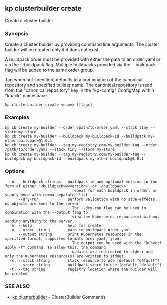 ## kp clusterbuilder create

Create a cluster builder

### Synopsis

Create a cluster builder by providing command line arguments.
The cluster builder will be created only if it does not exist.

A buildpack order must be provided with either the path to an order yaml or via the --buildpack flag.
Multiple buildpacks provided via the --buildpack flag will be added to the same order group. 

Tag when not specified, defaults to a combination of the canonical repository and specified builder name.
The canonical repository is read from the "canonical.repository" key in the "kp-config" ConfigMap within "kpack" namespace.


```
kp clusterbuilder create <name> [flags]
```

### Examples

```
kp cb create my-builder --order /path/to/order.yaml --stack tiny --store my-store
kp cb create my-builder --buildpack my-buildpack-id --buildpack my-other-buildpack@1.0.1
kp cb create my-builder --tag my-registry.com/my-builder-tag --order /path/to/order.yaml --stack tiny --store my-store
kp cb create my-builder --tag my-registry.com/my-builder-tag --buildpack my-buildpack-id --buildpack my-other-buildpack@1.0.1
```

### Options

```
  -b, --buildpack strings   buildpack id and optional version in the form of either '<buildpack>@<version>' or '<buildpack>'
                              repeat for each buildpack in order, or supply once with comma-separated list
      --dry-run             perform validation with no side-effects; no objects are sent to the server.
                              The --dry-run flag can be used in combination with the --output flag to
                              view the Kubernetes resource(s) without sending anything to the server.
  -h, --help                help for create
  -o, --order string        path to buildpack order yaml
      --output string       print Kubernetes resources in the specified format; supported formats are: yaml, json.
                              The output can be used with the "kubectl apply -f" command. To allow this, the command 
                              updates are redirected to stderr and only the Kubernetes resource(s) are written to stdout.
  -s, --stack string        stack resource to use (default "default")
      --store string        buildpack store to use (default "default")
  -t, --tag string          registry location where the builder will be created
```

### SEE ALSO

* [kp clusterbuilder](kp_clusterbuilder.md)	 - ClusterBuilder Commands

